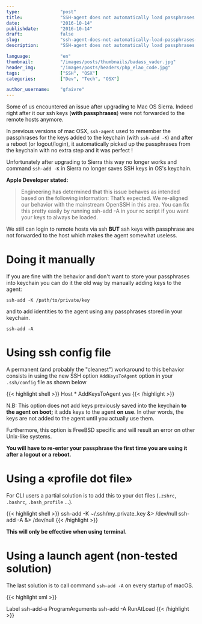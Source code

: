 ```yaml
---
type:               "post"
title:              "SSH-agent does not automatically load passphrases on the OSX Sierra keychain during startup"
date:               "2016-10-14"
publishdate:        "2016-10-14"
draft:              false
slug:               "ssh-agent-does-not-automatically-load-passphrases-on-the-osx-sierra-keychain"
description:        "SSH-agent does not automatically load passphrases on the OSX Sierra keychain during startup."

language:           "en"
thumbnail:          "/images/posts/thumbnails/badass_vader.jpg"
header_img:         "/images/posts/headers/php_elao_code.jpg"
tags:               ["SSH", "OSX"]
categories:         ["Dev", "Tech", "OSX"]

author_username:    "gfaivre"
---
```


Some of us encountered an issue after upgrading to Mac OS Sierra.
Indeed right after it our ssh keys (**with passphrases**) were not forwarded to the remote hosts anymore.
<!--more-->
In previous versions of mac OSX, `ssh-agent` used to remember the passphrases for the keys added to the keychain (with `ssh-add -K`) and after a reboot (or logout/login), it automatically picked up the passphrases from the keychain with no extra step and it was perfect !

Unfortunately after upgrading to Sierra this way no longer works and command `ssh-add -K` in Sierra no longer saves SSH keys in OS's keychain.

__Apple Developer stated:__

> Engineering has determined that this issue behaves as intended based on the following information:
That’s expected. We re-aligned our behavior with the mainstream OpenSSH in this area.
You can fix this pretty easily by running ssh-add -A in your rc script if you want your keys to always be loaded.

We still can login to remote hosts via ssh **BUT** ssh keys with passphrase are not forwarded to the host which makes the agent somewhat useless.

# Doing it manually

If you are fine with the behavior and don't want to store your passphrases into keychain you can do it the old way by manually adding keys to the agent:

```
ssh-add -K /path/to/private/key
```
and to add identities to the agent using any passphrases stored in your keychain.

```
ssh-add -A
```

# Using ssh config file

A permanent (and probably the "cleanest") workaround to this behavior consists in using the new SSH option `AddKeysToAgent` option in your `.ssh/config` file as shown below

{{< highlight shell >}}
Host *
  AddKeysToAgent yes
{{< /highlight >}}

N.B: This option does not add keys previously saved into the keychain __to the agent on boot;__ it adds keys to the agent **on use**.
In other words, the keys are not added to the agent until you actually use them.

Furthermore, this option is FreeBSD specific and will result an error on other Unix-like systems.

__You will have to re-enter your passphrase the first time you are using it after a logout or a reboot.__

# Using a «profile dot file»

For CLI users a partial solution is to add this to your dot files (`.zshrc`, `.bashrc`, `.bash_profile` ...).

{{< highlight shell >}}
ssh-add -K ~/.ssh/my_private_key &> /dev/null
ssh-add -A &> /dev/null
{{< /highlight >}}


__This will only be effective when using terminal.__

# Using a launch agent (non-tested solution)

The last solution is to call command `ssh-add -A` on every startup of macOS.

{{< highlight xml >}}
<?xml version="1.0" encoding="UTF-8"?>
<!DOCTYPE plist PUBLIC "-//Apple//DTD PLIST 1.0//EN" "http://www.apple.com/DTDs/PropertyList-1.0.dtd">
<plist version="1.0">
<dict>
    <key>Label</key>
    <string>ssh-add-a</string>
    <key>ProgramArguments</key>
    <array>
        <string>ssh-add</string>
        <string>-A</string>
    </array>
    <key>RunAtLoad</key>
    <true/>
</dict>
</plist>
{{< /highlight >}}
